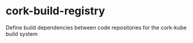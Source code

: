 # cork-build-registry
Define build dependencies between code repositories for the cork-kube build system
